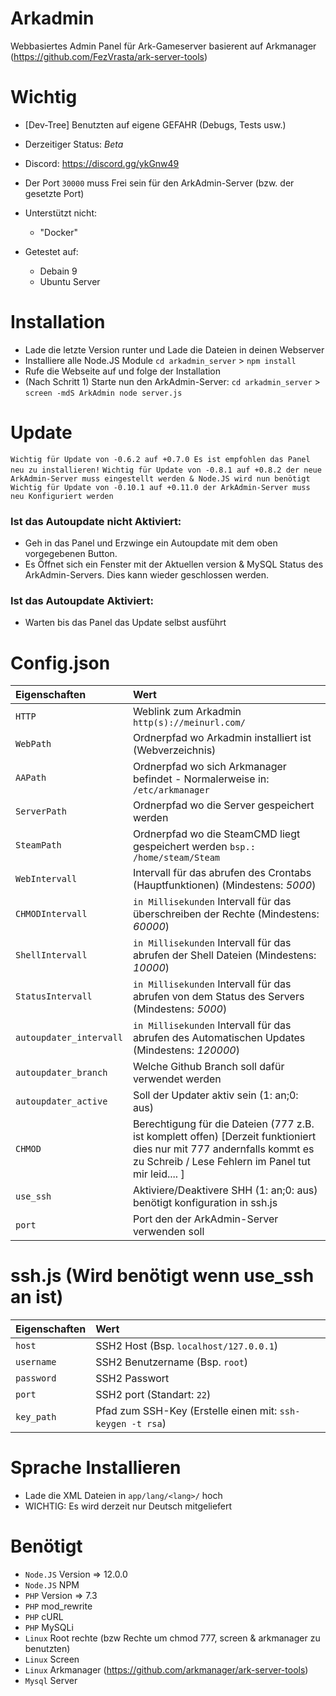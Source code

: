 # Arkadmin 

Webbasiertes Admin Panel für Ark-Gameserver basierent auf Arkmanager (https://github.com/FezVrasta/ark-server-tools)

# Wichtig

- [Dev-Tree] Benutzten auf eigene GEFAHR (Debugs, Tests usw.)
- Derzeitiger Status: *Beta*
- Discord: https://discord.gg/ykGnw49
- Der Port `30000` muss Frei sein für den ArkAdmin-Server (bzw. der gesetzte Port)

- Unterstützt nicht:
  - "Docker"

- Getestet auf:
  - Debain 9
  - Ubuntu Server
  
# Installation

- Lade die letzte Version runter und Lade die Dateien in deinen Webserver
- Installiere alle Node.JS Module `cd arkadmin_server` > `npm install`
- Rufe die Webseite auf und folge der Installation
- (Nach Schritt 1) Starte nun den ArkAdmin-Server: `cd arkadmin_server` > `screen -mdS ArkAdmin node server.js`

# Update

`Wichtig für Update von -0.6.2 auf +0.7.0 Es ist empfohlen das Panel neu zu installieren!`
`Wichtig für Update von -0.8.1 auf +0.8.2 der neue ArkAdmin-Server muss eingestellt werden & Node.JS wird nun benötigt`
`Wichtig für Update von -0.10.1 auf +0.11.0 der ArkAdmin-Server muss neu Konfiguriert werden`

### Ist das Autoupdate nicht Aktiviert:
- Geh in das Panel und Erzwinge ein Autoupdate mit dem oben vorgegebenen Button.
- Es Öffnet sich ein Fenster mit der Aktuellen version & MySQL Status des ArkAdmin-Servers. Dies kann wieder geschlossen werden.

### Ist das Autoupdate Aktiviert:
- Warten bis das Panel das Update selbst ausführt

# Config.json

| Eigenschaften | Wert | 
| :--- | :--- |
| `HTTP` | Weblink zum Arkadmin `http(s)://meinurl.com/` |
| `WebPath` | Ordnerpfad wo Arkadmin installiert ist (Webverzeichnis) |
| `AAPath` | Ordnerpfad wo sich Arkmanager befindet - Normalerweise in: `/etc/arkmanager`  |
| `ServerPath` | Ordnerpfad wo die Server gespeichert werden |
| `SteamPath` | Ordnerpfad wo die SteamCMD liegt gespeichert werden `bsp.: /home/steam/Steam` |
| `WebIntervall` | Intervall für das abrufen des Crontabs (Hauptfunktionen) (Mindestens: *5000*) |
| `CHMODIntervall` | `in Millisekunden` Intervall für das überschreiben der Rechte (Mindestens: *60000*) |
| `ShellIntervall` | `in Millisekunden` Intervall für das abrufen der Shell Dateien (Mindestens: *10000*) |
| `StatusIntervall` | `in Millisekunden` Intervall für das abrufen von dem Status des Servers (Mindestens: *5000*) |
| `autoupdater_intervall` | `in Millisekunden` Intervall für das abrufen des Automatischen Updates (Mindestens: *120000*) |
| `autoupdater_branch` | Welche Github Branch soll dafür verwendet werden |
| `autoupdater_active` | Soll der Updater aktiv sein (1: an;0: aus)  |
| `CHMOD` | Berechtigung für die Dateien (777 z.B. ist komplett offen) [Derzeit funktioniert dies nur mit 777 andernfalls kommt es zu Schreib / Lese Fehlern im Panel tut mir leid.... ] |
| `use_ssh` | Aktiviere/Deaktivere SHH (1: an;0: aus) benötigt konfiguration in ssh.js |
| `port` | Port den der ArkAdmin-Server verwenden soll |

# ssh.js (Wird benötigt wenn use_ssh an ist)

| Eigenschaften | Wert | 
| :--- | :--- |
| `host` | SSH2 Host (Bsp. `localhost/127.0.0.1`) |
| `username` | SSH2 Benutzername (Bsp. `root`) |
| `password` | SSH2 Passwort  |
| `port` | SSH2 port (Standart: `22`) |
| `key_path` | Pfad zum SSH-Key (Erstelle einen mit: `ssh-keygen -t rsa`) |

# Sprache Installieren

- Lade die XML Dateien in `app/lang/<lang>/` hoch 
- WICHTIG: Es wird derzeit nur Deutsch mitgeliefert 

# Benötigt

- `Node.JS` Version => 12.0.0
- `Node.JS` NPM
- `PHP` Version => 7.3
- `PHP` mod_rewrite
- `PHP` cURL
- `PHP` MySQLi
- `Linux` Root rechte (bzw Rechte um chmod 777, screen & arkmanager zu benutzten)
- `Linux` Screen
- `Linux` Arkmanager (https://github.com/arkmanager/ark-server-tools)
- `Mysql` Server
